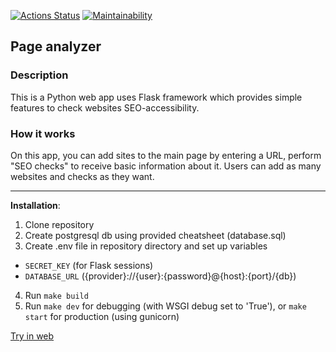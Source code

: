 [![Actions Status](https://github.com/sergey-royt/python-project-83/actions/workflows/hexlet-check.yml/badge.svg)](https://github.com/sergey-royt/python-project-83/actions)
[![Maintainability](https://api.codeclimate.com/v1/badges/5da3461e840fd0963c66/maintainability)](https://codeclimate.com/github/sergey-royt/python-project-83/maintainability)

## Page analyzer

### Description
This is a Python web app uses Flask framework
which provides simple features to check websites SEO-accessibility.

### How it works
On this app, you can add sites to the main page by entering a URL, 
perform "SEO checks" to receive basic information about it. 
Users can add as many websites and checks as they want.
___

**Installation**:
1. Clone repository
2. Create postgresql db using provided cheatsheet (database.sql)
3. Create .env file in repository directory and set up variables 
- `SECRET_KEY` (for Flask sessions)
- `DATABASE_URL` ({provider}://{user}:{password}@{host}:{port}/{db})
4. Run `make build`
5. Run `make dev` for debugging (with WSGI debug set to 'True'), or `make start` for production (using gunicorn)

[Try in web](https://page-analyzer-vqqh.onrender.com)
